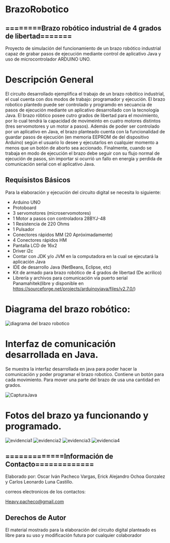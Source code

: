 # BrazoRobotico
 ## ========Brazo robótico industrial de 4 grados de libertad=======
 Proyecto de simulación del funcionamiento de un brazo robótico industrial capaz de grabar pasos de ejecución 
 mediante control de aplicativo Java y uso 
 de microcontrolador ARDUINO UNO.
 
 # Descripción General
 El circuito desarrollado ejemplifica el trabajo de un brazo robótico industrial, 
 el cual cuenta con dos modos de trabajo: programador y ejecución. El brazo robotico 
 plantedo puede ser controlado y programdo en secuancia de pasos de ejecución mediante
 un aplicativo desarrollado con la tecnología Java. El brazo róbtico posee 
 cutro grados de libertad para el movimiento, por lo cual tendrá la capacidad de movimeinto 
 en cuatro motores distintos (tres servomotores y un motor a pasos). Además de poder ser
 controlado por un aplicativo en Java, el brazo planteado  cuenta con la funcionalidad de
 guardar pasos de ejecución (en memoria EEPROM de del dispositivo Arduino) según el usuario 
 lo desee y ejecutarlos en cualquier momento a menos que un botón de aborto sea accionado. 
 Finalmente, cuando se trabaja en modo de ejecución el brazo debe seguir con su flujo normal 
 de ejecución de pasos, sin importar si ocurrió un fallo en energía y perdida de comunicación 
 serial con el aplicativo Java. 
 
 
 ## Requisistos Básicos
 Para la elaboración y ejecución del circuito digital se necesita lo 
 siguiente:
 * Arduino UNO
 * Protoboard
 * 3 servomotores (microservomotores)
 * 1 Motor a pasos con controladora 28BYJ-48
* 1 Resistencia de 220 Ohms
* 1 Pulsador
* Conectores rápidos MM (20 Apróximadamente)
* 4 Conectores rápidos HM
* Pantalla LCD de 16x2
* Driver i2c
* Contar con JDK y/o JVM en la computadora en la cual se ejecutará la aplicación Java 
* IDE de desarrollo Java (NetBeans, Eclipse, etc)
* Kit de armado para brazo robótico de 4 grados de libertad (De acrilico)
* Librería y archivos para comunicación vía puerto serial Panamahitek(libre y disponible en https://sourceforge.net/projects/arduinoyjava/files/v2.7.0/)
 
# Diagrama del brazo robótico:
![diagrama del brazo robotico](https://github.com/IvanPacheco182/BrazoRobotico/blob/master/Diagrama.png)

# Interfaz de comunicación desarrollada en Java.
Se muestra la interfaz desarrollada en java para poder hacer la comunicación y poder programar el brazo robotico. Contiene un botón para cada movimiento. Para mover una parte del brazo de usa una cantidad en grados.

![CapturaJava](https://github.com/IvanPacheco182/BrazoRobotico/blob/master/CapturaJava.png)


# Fotos del brazo ya funcionando y programado.
![evidencia1](https://github.com/IvanPacheco182/BrazoRobotico/blob/master/evidencia1.jpg)
![evidencia2](https://github.com/IvanPacheco182/BrazoRobotico/blob/master/evidencia2.jpg)
![evidencia3](https://github.com/IvanPacheco182/BrazoRobotico/blob/master/evidencia3jpg)
![evidencia4](https://github.com/IvanPacheco182/BrazoRobotico/blob/master/evidencia4.jpg)

 ## =============Información de Contacto=============
Elaborado por: Oscar Iván Pacheco Vargas, Erick Alejandro Ochoa Gonzalez y Carlos Leonardo Luna Castillo.

correos electronicos de los contactos:

Heavy.pacheco@gmail.com

 ## Derechos de Autor 
El material mostrado para la elaboración del circuito digital 
 planteado es libre para su uso y modificación futura por cualquier
 colaborador
